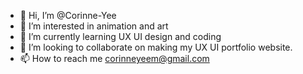 - 👋 Hi, I’m @Corinne-Yee
- 👀 I’m interested in animation and art
- 🌱 I’m currently learning UX UI design and coding
- 💞️ I’m looking to collaborate on making my UX UI portfolio website.
- 📫 How to reach me corinneyeem@gmail.com

<!---
Corinne-Yee/Corinne-Yee is a ✨ special ✨ repository because its `README.md` (this file) appears on your GitHub profile.
You can click the Preview link to take a look at your changes.
--->
